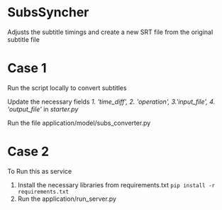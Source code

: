 # SubsSyncher
Adjusts the subtitle timings and create a new SRT file from the original subtitle file

Case 1
===
Run the script locally to convert subtitles

Update the necessary fields _1. 'time_diff', 2. 'operation',
 3.'input_file', 4. 'output_file'_ in _starter.py_


Run the file application/model/subs_converter.py

Case 2
===

To Run this as service 
1. Install the necessary libraries from requirements.txt `pip install -r requirements.txt`
2. Run the application/run_server.py